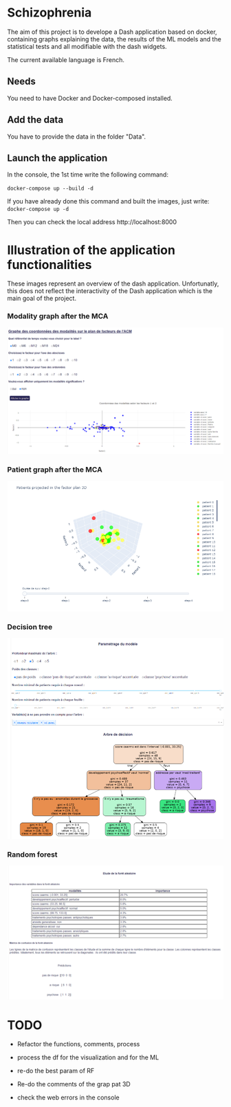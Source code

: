 # Schizophrenia

The aim of this project is to develope a Dash application based on docker, containing graphs explaining the data, the results of the ML models and the statistical tests and all modifiable with the dash widgets.

The current available language is French.

## Needs

You need to have Docker and Docker-composed installed.

## Add the data

You have to provide the data in the folder "Data".

## Launch the application 

In the console, the 1st time write the following command:

``docker-compose up --build -d``

If you have already done this command and built the images, just write:
``docker-compose up -d``

Then you can check the local address http://localhost:8000

# Illustration of the application functionalities

These images represent an overview of the dash application. Unfortunatly, this does not reflect
the interactivity of the Dash application which is the main goal of the project.

### Modality graph after the MCA
![plot](./application/illustrations/acm_modalities.png)

### Patient graph after the MCA
![plot](./application/illustrations/acm_patients_3D.png)

### Decision tree
![plot](./application/illustrations/image_decision_tree.png)

### Random forest
![plot](./application/illustrations/random_forest.png)

# TODO

- Refactor the functions, comments, process 

- process the df for the visualization and for the ML

- re-do the best param of RF

- Re-do the comments of the grap pat 3D

- check the web errors in the console


